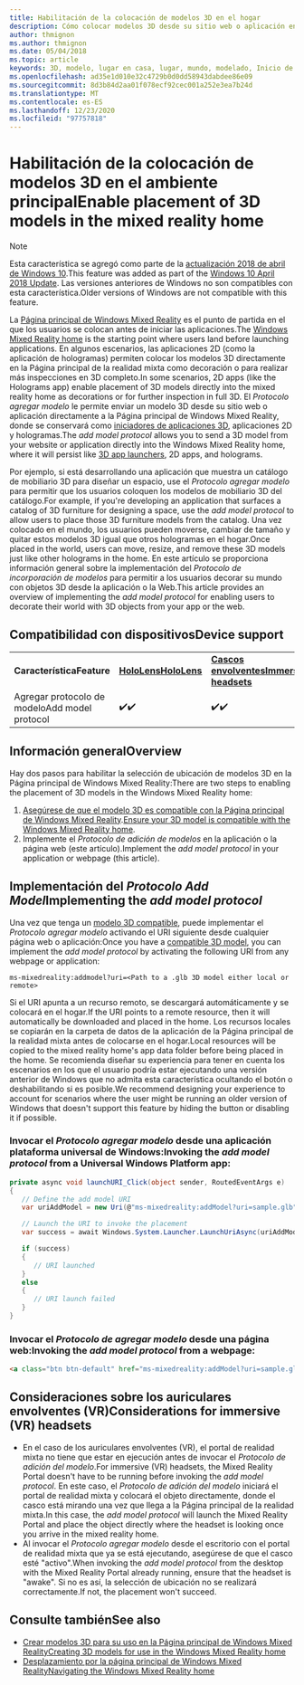 ```yaml
---
title: Habilitación de la colocación de modelos 3D en el hogar
description: Cómo colocar modelos 3D desde su sitio web o aplicación en la Página principal de Windows Mixed Reality
author: thmignon
ms.author: thmignon
ms.date: 05/04/2018
ms.topic: article
keywords: 3D, modelo, lugar en casa, lugar, mundo, modelado, Inicio de la realidad mixta, Web, aplicación, auriculares de realidad mixta, auriculares de la realidad mixta de Windows, auriculares de realidad virtual
ms.openlocfilehash: ad35e1d010e32c4729b0d0dd58943dabdee86e09
ms.sourcegitcommit: 8d3b84d2aa01f078ecf92cec001a252e3ea7b24d
ms.translationtype: MT
ms.contentlocale: es-ES
ms.lasthandoff: 12/23/2020
ms.locfileid: "97757818"
---
```

# <a name="enable-placement-of-3d-models-in-the-mixed-reality-home"></a><span data-ttu-id="21014-104">Habilitación de la colocación de modelos 3D en el ambiente principal</span><span class="sxs-lookup"><span data-stu-id="21014-104">Enable placement of 3D models in the mixed reality home</span></span>

> [!NOTE]
> <span data-ttu-id="21014-105">Esta característica se agregó como parte de la [actualización 2018 de abril de Windows 10](https://docs.microsoft.com/windows/mixed-reality/enthusiast-guide/release-notes-april-2018).</span><span class="sxs-lookup"><span data-stu-id="21014-105">This feature was added as part of the [Windows 10 April 2018 Update](https://docs.microsoft.com/windows/mixed-reality/enthusiast-guide/release-notes-april-2018).</span></span> <span data-ttu-id="21014-106">Las versiones anteriores de Windows no son compatibles con esta característica.</span><span class="sxs-lookup"><span data-stu-id="21014-106">Older versions of Windows are not compatible with this feature.</span></span>

<span data-ttu-id="21014-107">La [Página principal de Windows Mixed Reality](../discover/navigating-the-windows-mixed-reality-home.md) es el punto de partida en el que los usuarios se colocan antes de iniciar las aplicaciones.</span><span class="sxs-lookup"><span data-stu-id="21014-107">The [Windows Mixed Reality home](../discover/navigating-the-windows-mixed-reality-home.md) is the starting point where users land before launching applications.</span></span> <span data-ttu-id="21014-108">En algunos escenarios, las aplicaciones 2D (como la aplicación de hologramas) permiten colocar los modelos 3D directamente en la Página principal de la realidad mixta como decoración o para realizar más inspecciones en 3D completo.</span><span class="sxs-lookup"><span data-stu-id="21014-108">In some scenarios, 2D apps (like the Holograms app) enable placement of 3D models directly into the mixed reality home as decorations or for further inspection in full 3D.</span></span> <span data-ttu-id="21014-109">El *Protocolo agregar modelo* le permite enviar un modelo 3D desde su sitio web o aplicación directamente a la Página principal de Windows Mixed Reality, donde se conservará como [iniciadores de aplicaciones 3D](3d-app-launcher-design-guidance.md), aplicaciones 2D y hologramas.</span><span class="sxs-lookup"><span data-stu-id="21014-109">The *add model protocol* allows you to send a 3D model from your website or application directly into the Windows Mixed Reality home, where it will persist like [3D app launchers](3d-app-launcher-design-guidance.md), 2D apps, and holograms.</span></span> 

<span data-ttu-id="21014-110">Por ejemplo, si está desarrollando una aplicación que muestra un catálogo de mobiliario 3D para diseñar un espacio, use el *Protocolo agregar modelo* para permitir que los usuarios coloquen los modelos de mobiliario 3D del catálogo.</span><span class="sxs-lookup"><span data-stu-id="21014-110">For example, if you're developing an application that surfaces a catalog of 3D furniture for designing a space, use the *add model protocol* to allow users to place those 3D furniture models from the catalog.</span></span> <span data-ttu-id="21014-111">Una vez colocado en el mundo, los usuarios pueden moverse, cambiar de tamaño y quitar estos modelos 3D igual que otros hologramas en el hogar.</span><span class="sxs-lookup"><span data-stu-id="21014-111">Once placed in the world, users can move, resize, and remove these 3D models just like other holograms in the home.</span></span> <span data-ttu-id="21014-112">En este artículo se proporciona información general sobre la implementación del *Protocolo de incorporación de modelos* para permitir a los usuarios decorar su mundo con objetos 3D desde la aplicación o la Web.</span><span class="sxs-lookup"><span data-stu-id="21014-112">This article provides an overview of implementing the *add model protocol* for enabling users to decorate their world with 3D objects from your app or the web.</span></span>

## <a name="device-support"></a><span data-ttu-id="21014-113">Compatibilidad con dispositivos</span><span class="sxs-lookup"><span data-stu-id="21014-113">Device support</span></span>

<table>
    <colgroup>
    <col width="33%" />
    <col width="33%" />
    <col width="33%" />
    </colgroup>
    <tr>
        <td><span data-ttu-id="21014-114"><strong>Característica</strong></span><span class="sxs-lookup"><span data-stu-id="21014-114"><strong>Feature</strong></span></span></td>
        <td><span data-ttu-id="21014-115"><a href="../hololens-hardware-details.md"><strong>HoloLens</strong></a></span><span class="sxs-lookup"><span data-stu-id="21014-115"><a href="../hololens-hardware-details.md"><strong>HoloLens</strong></a></span></span></td>
        <td><span data-ttu-id="21014-116"><a href="../discover/immersive-headset-hardware-details.md"><strong>Cascos envolventes</strong></a></span><span class="sxs-lookup"><span data-stu-id="21014-116"><a href="../discover/immersive-headset-hardware-details.md"><strong>Immersive headsets</strong></a></span></span></td>
    </tr>
     <tr>
        <td><span data-ttu-id="21014-117">Agregar protocolo de modelo</span><span class="sxs-lookup"><span data-stu-id="21014-117">Add model protocol</span></span></td>
        <td><span data-ttu-id="21014-118">✔️</span><span class="sxs-lookup"><span data-stu-id="21014-118">✔️</span></span></td>
        <td><span data-ttu-id="21014-119">✔️</span><span class="sxs-lookup"><span data-stu-id="21014-119">✔️</span></span></td>
    </tr>
</table>

## <a name="overview"></a><span data-ttu-id="21014-120">Información general</span><span class="sxs-lookup"><span data-stu-id="21014-120">Overview</span></span>

<span data-ttu-id="21014-121">Hay dos pasos para habilitar la selección de ubicación de modelos 3D en la Página principal de Windows Mixed Reality:</span><span class="sxs-lookup"><span data-stu-id="21014-121">There are two steps to enabling the placement of 3D models in the Windows Mixed Reality home:</span></span>
1. <span data-ttu-id="21014-122">[Asegúrese de que el modelo 3D es compatible con la Página principal de Windows Mixed Reality](creating-3d-models-for-use-in-the-windows-mixed-reality-home.md).</span><span class="sxs-lookup"><span data-stu-id="21014-122">[Ensure your 3D model is compatible with the Windows Mixed Reality home](creating-3d-models-for-use-in-the-windows-mixed-reality-home.md).</span></span>
2. <span data-ttu-id="21014-123">Implemente el *Protocolo de adición de modelos* en la aplicación o la página web (este artículo).</span><span class="sxs-lookup"><span data-stu-id="21014-123">Implement the *add model protocol* in your application or webpage (this article).</span></span>

## <a name="implementing-the-add-model-protocol"></a><span data-ttu-id="21014-124">Implementación del *Protocolo Add Model*</span><span class="sxs-lookup"><span data-stu-id="21014-124">Implementing the *add model protocol*</span></span>

<span data-ttu-id="21014-125">Una vez que tenga un [modelo 3D compatible](creating-3d-models-for-use-in-the-windows-mixed-reality-home.md), puede implementar el *Protocolo agregar modelo* activando el URI siguiente desde cualquier página web o aplicación:</span><span class="sxs-lookup"><span data-stu-id="21014-125">Once you have a [compatible 3D model](creating-3d-models-for-use-in-the-windows-mixed-reality-home.md), you can implement the *add model protocol* by activating the following URI from any webpage or application:</span></span>

```
ms-mixedreality:addmodel?uri=<Path to a .glb 3D model either local or remote>
```

<span data-ttu-id="21014-126">Si el URI apunta a un recurso remoto, se descargará automáticamente y se colocará en el hogar.</span><span class="sxs-lookup"><span data-stu-id="21014-126">If the URI points to a remote resource, then it will automatically be downloaded and placed in the home.</span></span> <span data-ttu-id="21014-127">Los recursos locales se copiarán en la carpeta de datos de la aplicación de la Página principal de la realidad mixta antes de colocarse en el hogar.</span><span class="sxs-lookup"><span data-stu-id="21014-127">Local resources will be copied to the mixed reality home's app data folder before being placed in the home.</span></span> <span data-ttu-id="21014-128">Se recomienda diseñar su experiencia para tener en cuenta los escenarios en los que el usuario podría estar ejecutando una versión anterior de Windows que no admita esta característica ocultando el botón o deshabilitando si es posible.</span><span class="sxs-lookup"><span data-stu-id="21014-128">We recommend designing your experience to account for scenarios where the user might be running an older version of Windows that doesn't support this feature by hiding the button or disabling it if possible.</span></span> 

### <a name="invoking-the-add-model-protocol-from-a-universal-windows-platform-app"></a><span data-ttu-id="21014-129">Invocar el *Protocolo agregar modelo* desde una aplicación plataforma universal de Windows:</span><span class="sxs-lookup"><span data-stu-id="21014-129">Invoking the *add model protocol* from a Universal Windows Platform app:</span></span>

```C#
private async void launchURI_Click(object sender, RoutedEventArgs e)
{
   // Define the add model URI
   var uriAddModel = new Uri(@"ms-mixedreality:addModel?uri=sample.glb");

   // Launch the URI to invoke the placement
   var success = await Windows.System.Launcher.LaunchUriAsync(uriAddModel);

   if (success)
   {
      // URI launched
   }
   else
   {
      // URI launch failed
   }
}
```

### <a name="invoking-the-add-model-protocol-from-a-webpage"></a><span data-ttu-id="21014-130">Invocar el *Protocolo de agregar modelo* desde una página web:</span><span class="sxs-lookup"><span data-stu-id="21014-130">Invoking the *add model protocol* from a webpage:</span></span>

```html
<a class="btn btn-default" href="ms-mixedreality:addModel?uri=sample.glb"> Place 3D Model </a>
```

## <a name="considerations-for-immersive-vr-headsets"></a><span data-ttu-id="21014-131">Consideraciones sobre los auriculares envolventes (VR)</span><span class="sxs-lookup"><span data-stu-id="21014-131">Considerations for immersive (VR) headsets</span></span>

* <span data-ttu-id="21014-132">En el caso de los auriculares envolventes (VR), el portal de realidad mixta no tiene que estar en ejecución antes de invocar el *Protocolo de adición del modelo*.</span><span class="sxs-lookup"><span data-stu-id="21014-132">For immersive (VR) headsets, the Mixed Reality Portal doesn't have to be running before invoking the *add model protocol*.</span></span> <span data-ttu-id="21014-133">En este caso, el *Protocolo de adición del modelo* iniciará el portal de realidad mixta y colocará el objeto directamente, donde el casco está mirando una vez que llega a la Página principal de la realidad mixta.</span><span class="sxs-lookup"><span data-stu-id="21014-133">In this case, the *add model protocol* will launch the Mixed Reality Portal and place the object directly where the headset is looking once you arrive in the mixed reality home.</span></span> 
* <span data-ttu-id="21014-134">Al invocar el *Protocolo agregar modelo* desde el escritorio con el portal de realidad mixta que ya se está ejecutando, asegúrese de que el casco esté "activo".</span><span class="sxs-lookup"><span data-stu-id="21014-134">When invoking the *add model protocol* from the desktop with the Mixed Reality Portal already running, ensure that the headset is "awake".</span></span> <span data-ttu-id="21014-135">Si no es así, la selección de ubicación no se realizará correctamente.</span><span class="sxs-lookup"><span data-stu-id="21014-135">If not, the placement won't succeed.</span></span> 

## <a name="see-also"></a><span data-ttu-id="21014-136">Consulte también</span><span class="sxs-lookup"><span data-stu-id="21014-136">See also</span></span>

* [<span data-ttu-id="21014-137">Crear modelos 3D para su uso en la Página principal de Windows Mixed Reality</span><span class="sxs-lookup"><span data-stu-id="21014-137">Creating 3D models for use in the Windows Mixed Reality home</span></span>](creating-3d-models-for-use-in-the-windows-mixed-reality-home.md)
* [<span data-ttu-id="21014-138">Desplazamiento por la página principal de Windows Mixed Reality</span><span class="sxs-lookup"><span data-stu-id="21014-138">Navigating the Windows Mixed Reality home</span></span>](../discover/navigating-the-windows-mixed-reality-home.md)

